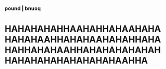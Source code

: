 ### pound | bnuoq




# HAHAHAHAHHAAHAHHAHAAHAHAHAHAHAAHHAHAHAAHAHAHHAHAHAHHAHAHAAHHAHAHAHAHAHAHHAHAHAHAHAHAHAHAHAAHHA
